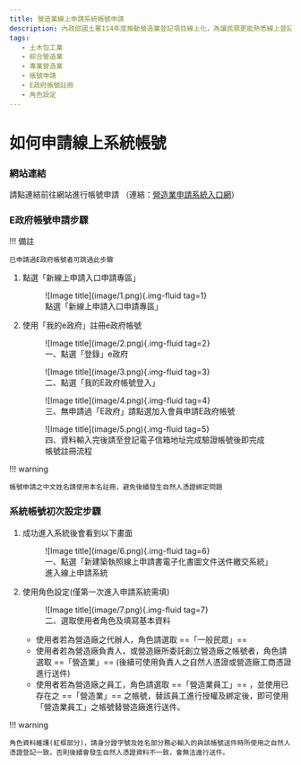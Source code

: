 ```yaml
---
title: 營造業線上申請系統帳號申請
description: 內政部國土署114年度推動營造業登記項目線上化，為讓民眾更能熟悉線上登記系統之操作，特此設計此指南網站引導民眾快速熟悉線上操作系統及熟悉線上送件流程。
tags:
   - 土木包工業
   - 綜合營造業
   - 專業營造業
   - 帳號申請
   - E政府帳號註冊
   - 角色設定
---
```


# 如何申請線上系統帳號

### 網站連結

請點連結前往網站進行帳號申請
（連結：[營造業申請系統入口網](https://cloudbm.nlma.gov.tw/CPTL/index.jsp "游標顯示")）

### E政府帳號申請步驟

!!! 備註

    已申請過E政府帳號者可跳過此步驟

1. 點選「新線上申請入口申請專區」
    <figure markdown="span">
    ![Image title](image/1.png){.img-fluid tag=1}
    <figcaption>點選「新線上申請入口申請專區」</figcaption>
    </figure>

2. 使用「我的e政府」註冊e政府帳號
    <figure markdown="span">
    ![Image title](image/2.png){.img-fluid tag=2}
    <figcaption>一、點選「登錄」e政府</figcaption>
    </figure>
    <figure markdown="span">
    ![Image title](image/3.png){.img-fluid tag=3}
    <figcaption>二、點選「我的E政府帳號登入」</figcaption>
    </figure>
    <figure markdown="span">
    ![Image title](image/4.png){.img-fluid tag=4}
    <figcaption>三、無申請過「E政府」請點選加入會員申請E政府帳號</figcaption>
    </figure>
    <figure markdown="span">
    ![Image title](image/5.png){.img-fluid tag=5}
    <figcaption>四、資料輸入完後請至登記電子信箱地址完成驗證帳號後即完成帳號註冊流程</figcaption>
    </figure>
!!! warning

    帳號申請之中文姓名請使用本名註冊，避免後續發生自然人憑證綁定問題

### 系統帳號初次設定步驟

1. 成功進入系統後會看到以下畫面
    <figure markdown="span">
    ![Image title](image/6.png){.img-fluid tag=6}
    <figcaption>一、點選「新建築執照線上申請書電子化書圖文件送件繳交系統」進入線上申請系統</figcaption>
    </figure>
2. 使用角色設定(僅第一次進入申請系統需填)
    <figure markdown="span">
    ![Image title](image/7.png){.img-fluid tag=7}
    <figcaption>二、選取使用者角色及填寫基本資料</figcaption>
    </figure>

    - 使用者若為營造廠之代辦人，角色請選取 ==「一般民眾」==
    - 使用者若為營造廠負責人，或營造廠所委託創立營造廠之帳號者，角色請選取 ==「營造業」== (後續可使用負責人之自然人憑證或營造廠工商憑證進行送件)
    - 使用者若為營造廠之員工，角色請選取 ==「營造業員工」== ，並使用已存在之 ==「營造業」== 之帳號，替該員工進行授權及綁定後，即可使用「營造業員工」之帳號替營造廠進行送件。

!!! warning

    角色資料維護(紅框部分)，請身分證字號及姓名部分務必輸入的與該帳號送件時所使用之自然人憑證登記一致，否則後續會發生自然人憑證資料不一致，會無法進行送件。